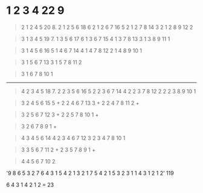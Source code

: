   # 1 2 3 4 22           9
>2  1 2 4 5 20              8.
>2  1 2 5 6 18              6
>2  1 2 6 7 16              5
>2  1 2 7 8 14              3
>2  1 2 8 9 12              2

>3  1 3 4 5 19              7.
    1 3 5 6 17                      6
    1 3 6 7 15                      4
    1 3 7 8 13                      3
    1 3 8 9 11                      1

>3  1 4 5 6 16              5
    1 4 6 7 14                      4
    1 4 7 8 12                      2
    1 4 8 9 10                      1

>3  1 5 6 7 13              3
    1 5 7 8 11                      2

>3  1 6 7 8 10              1

  ------------------

>4  2 3 4 5 18              7.
>2  2 3 5 6 16                      5
>2  2 3 6 7 14                      4
>2  2 3 7 8 12                      2
>2  2 3 8 9 10                      1

>3  2 4 5 6 15                      5 +
>2  2 4 6 7 13                      3 +
>2  2 4 7 8 11                      2 +

>3  2 5 6 7 12                      3 +
>2  2 5 7 8 10                      1 +

>3  2 6 7 8 9                       1 +

>4  3 4 5 6 14              4
>2  3 4 6 7 12                      3
>2  3 4 7 8 10                      1

>3  3 5 6 7 11                      2 +
>2  3 5 7 8 9                       1 +

>4  4 5 6 7 10              2





'9 8 6 5 3 2 7 6 4 3 1 5 4 2 1 3 2 1 7 5 4 2 1 5 3 2 3 1 1 4 3 1 2 1 2'
119


6 4 3 1 4 2 1 2 = 23
